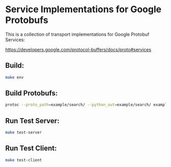 Service Implementations for Google Protobufs
=============================================

This is a collection of transport implementations for Google Protobuf Services:

https://developers.google.com/protocol-buffers/docs/proto#services

Build:
-------------------

```sh
make env
```



Build Protobufs:
-------------------

```sh
protoc --proto_path=example/search/ --python_out=example/search/ example/search/SearchService.proto
```

Run Test Server:
-------------------

```sh
make test-server
```

Run Test Client:
-------------------

```sh
make test-client
```
